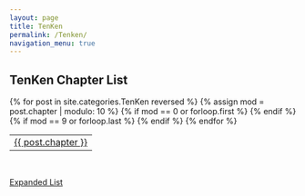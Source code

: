 ```yaml
---
layout: page
title: TenKen
permalink: /Tenken/
navigation_menu: true
---
```


<h2>TenKen Chapter List</h2>

<table>
{% for post in site.categories.TenKen reversed %}
  {% assign mod = post.chapter | modulo: 10 %}
  {% if mod == 0 or forloop.first %}
    <tr>
  {% endif %}
      <td><a href="{{ post.url }}">{{ post.chapter }}</a></td>
  {% if mod == 9 or forloop.last %}
    </tr>
  {% endif %}
{% endfor %}
</table>

<br>

[Expanded List](/Tenken/list)

<br>
